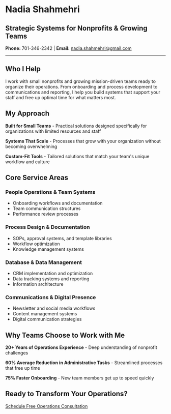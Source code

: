# Nadia Shahmehri
## Strategic Systems for Nonprofits & Growing Teams

**Phone:** 701-346-2342 | **Email:** nadia.shahmehri@gmail.com

---

## Who I Help

I work with small nonprofits and growing mission-driven teams ready to organize their operations. From onboarding and process development to communications and reporting, I help you build systems that support your staff and free up optimal time for what matters most.

## My Approach

**Built for Small Teams** - Practical solutions designed specifically for organizations with limited resources and staff

**Systems That Scale** - Processes that grow with your organization without becoming overwhelming  

**Custom-Fit Tools** - Tailored solutions that match your team's unique workflow and culture

## Core Service Areas

### People Operations & Team Systems
- Onboarding workflows and documentation
- Team communication structures  
- Performance review processes

### Process Design & Documentation
- SOPs, approval systems, and template libraries
- Workflow optimization
- Knowledge management systems

### Database & Data Management
- CRM implementation and optimization
- Data tracking systems and reporting
- Information architecture

### Communications & Digital Presence
- Newsletter and social media workflows
- Content management systems
- Digital communication strategies

## Why Teams Choose to Work with Me

**20+ Years of Operations Experience** - Deep understanding of nonprofit challenges

**60% Average Reduction in Administrative Tasks** - Streamlined processes that free up time

**75% Faster Onboarding** - New team members get up to speed quickly

## Ready to Transform Your Operations?

[Schedule Free Operations Consultation](mailto:nadia.shahmehri@gmail.com?subject=Operations%20Consultation)
